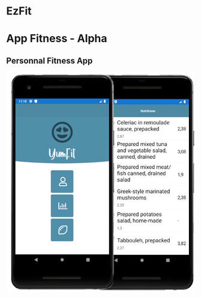 # EzFit
#  App Fitness - Alpha
## Personnal Fitness App

![alt text](https://github.com/marceloeatworld/EzFit/blob/master/screentest.jpg)
